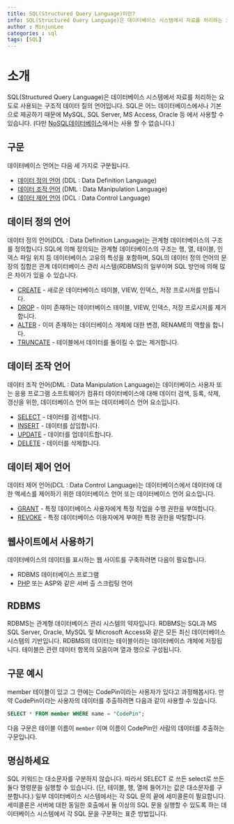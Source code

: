 ```yaml
---
title: SQL(Structured Query Language)이란?
info: SQL(Structured Query Language)은 데이터베이스 시스템에서 자료를 처리하는 요도로 사용되는 구조적 데이터 질의 언어입니다. SQL은 어느 데이터베이스에서나 기본으로 제공하기 때문에 MySQL, SQL Server, MS Access, Oracle 등 에서 사용할 수 있습니다.
author : MinjunLee
categories : sql
tags: [SQL]
---
```


# 소개
SQL(Structured Query Language)은 데이터베이스 시스템에서 자료를 처리하는 요도로 사용되는 구조적 데이터 질의 언어입니다. SQL은 어느 데이터베이스에서나 기본으로 제공하기 때문에 MySQL, SQL Server, MS Access, Oracle 등 에서 사용할 수 있습니다. (다만 [NoSQL데이터베이스](https://wade.pw/dictionary/nosql)에서는 사용 할 수 없습니다.)

## 구문
데이터베이스 언어는 다음 세 가지로 구분됩니다.

- [데이터 정의 언어](https://wade.pw/sql/introduction#데이터-정의-언어) (DDL : Data Definition Language)
- [데이터 조작 언어](https://wade.pw/sql/introduction#데이터-조작-언어) (DML : Data Manipulation Language)
- [데이터 제어 언어](https://wade.pw/sql/introduction#데이터-제어-언어) (DCL : Data Control Language)

## 데이터 정의 언어
데이터 정의 언어(DDL : Data Definition Language)는 관계형 데이터베이스의 구조를 정의합니다.SQL에 의해 정의되는 관계형 데이터베이스의 구조는 행, 열, 테이블, 인덱스 파일 위치 등 데이터베이스 고유의 특성을 포함하며, SQL의 데이터 정의 언어의 문장의 집합은 관계 데이터베이스 관리 시스템(RDBMS)의 일부이며 SQL 방언에 의해 많은 차이가 있을 수 있습니다.

- [CREATE](https://wade.pw/sql/create) - 새로운 데이터베이스 테이블, VIEW, 인덱스, 저장 프로시저를 만듭니다.
- [DROP](https://wade.pw/sql/drop) - 이미 존재하는 데이터베이스 테이블, VIEW, 인덱스, 저장 프로시저를 제거합니다.
- [ALTER](https://wade.pw/sql/alter) - 이미 존재하는 데이터베이스 개체에 대한 변경, RENAME의 역할을 합니다.
- [TRUNCATE](https://wade.pw/sql/truncate) - 테이블에서 데이터를 돌이킬 수 없는 제거합니다.

## 데이터 조작 언어
데이터 조작 언어(DML : Data Manipulation Language)는 데이터베이스 사용자 또는 응용 프로그램 소프트웨어가 컴퓨터 데이터베이스에 대해 데이터 검색, 등록, 삭제, 갱신을 위한, 데이터베이스 언어 또는 데이터베이스 언어 요소입니다.

- [SELECT](https://wade.pw/sql/select) - 데이터를 검색합니다.
- [INSERT](https://wade.pw/sql/insert) - 데이터를 삽입합니다.
- [UPDATE](https://wade.pw/sql/update) - 데이터를 업데이트합니다.
- [DELETE](https://wade.pw/sql/delete) - 데이터를 삭제합니다.

## 데이터 제어 언어
데이터 제어 언어(DCL : Data Control Language)는 데이터베이스에서 데이터에 대한 액세스를 제어하기 위한 데이터베이스 언어 또는 데이터베이스 언어 요소입니다.

- [GRANT](https://wade.pw/sql/grant) - 특정 데이터베이스 사용자에게 특정 작업을 수행 권한을 부여합니다.
- [REVOKE](https://wade.pw/sql/revoke) - 특정 데이터베이스 이용자에게 부여한 특정 권한을 박탈합니다.

## 웹사이트에서 사용하기
데이터베이스의 데이터를 표시하는 웹 사이트를 구축하려면 다음이 필요합니다.
- RDBMS 데이터베이스 프로그램
- [PHP](https://wade.pw/php/introduction) 또는 ASP와 같은 서버 츨 스크립팅 언어

## RDBMS
RDBMS는 관계형 데이터베이스 관리 시스템의 약자입니다. RDBMS는 SQL과 MS SQL Server, Oracle, MySQL 및 Microsoft Access와 같은 모든 최신 데이터베이스 시스템의 기반입니다. RDBMS의 데이터는 테이블이라는 데이터베이스 개체에 저장됩니다. 테이블은 관련 데이터 항목의 모음이며 열과 행으로 구성됩니다.

## 구문 예시
member 테이블이 있고 그 안에는 CodePin이라는 사용자가 있다고 과정해봅시다.
만약 CodePin이라는 사용자의 데이터를 추출하려면 다음과 같이 사용할 수 있습니다.

```sql
SELECT * FROM member WHERE name = "CodePin";
```

다음 구문은 테이블 이름이 `member` 이며 이름이 CodePin인 사람의 데이터를 추출하는 구문입니다.

## 명심하세요
SQL 키워드는 대소문자를 구분하지 않습니다. 따라서 SELECT 로 쓰든 select로 쓰든 둘다 명령문을 실행할 수 있습니다. (단, 테이블, 행, 열에 들어가는 값은 대소문자를 구분합니다.)
일부 데이터베이스 시스템에서는 각 SQL 문의 끝에 세미콜론이 필요합니다. 세미콜론은 서버에 대한 동일한 호출에서 둘 이상의 SQL 문을 실행할 수 있도록 하는 데이터베이스 시스템에서 각 SQL 문을 구분하는 표준 방법입니다.
